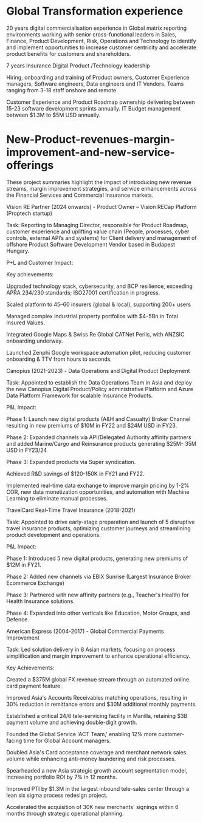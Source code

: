 # Global Transformation experience

20 years digital commercialisation experience in Global matrix reporting environments working with senior cross-functional leaders in Sales, Finance, Product Development, Risk, Operations and Technology to identify and implement opportunities to increase customer centricity and accelerate product benefits for customers and shareholders. 

7 years Insurance Digital Product /Technology leadership

Hiring, onboarding and training of Product owners, Customer Experience managers, Software engineers, Data engineers and IT Vendors. Teams ranging from 3-18 staff onshore and remote.

Customer Experience and Product Roadmap ownership delivering between 15-23 software development sprints annually. IT Budget management between $1.3M to $5M USD annually.


# New-Product-revenues-margin-improvement-and-new-service-offerings
These project summaries highlight the impact of introducing new revenue streams, margin improvement strategies, and service enhancements across the Financial Services and Commercial Insurance markets.

Vision RE Partner (2024 onwards) - Product Owner – Vision RECap Platform (Proptech startup)	

Task: Reporting to Managing Director, responsible for Product Roadmap, customer experience and uplifting value chain (People, processes, cyber controls, external API’s and systems) for Client delivery and management of offshore Product Software Development Vendor based in Budapest Hungary.

P+L and Customer Impact:

Key achievements: 

Upgraded technology stack, cybersecurity, and BCP resilience, exceeding APRA 234/230 standards; ISO27001 certification in progress.

Scaled platform to 45–60 insurers (global & local), supporting 200+ users

Managed complex industrial property portfolios with $4–5Bn in Total Insured Values.

Integrated Google Maps & Swiss Re Global CATNet Perils, with ANZSIC onboarding underway.

Launched Zenphi Google workspace automation pilot, reducing customer onboarding & TTV from hours to seconds.



Canopius (2021-2023) - Data Operations and Digital Product Deployment

Task: Appointed to establish the Data Operations Team in Asia and deploy the new Canopius Digital Product/Policy administrative Platform and Azure Data Platform Framework for scalable Insurance Products.

P&L Impact:

Phase 1: Launch new digital products (A&H and Casualty) Broker Channel resulting in new premiums of $10M in FY22 and $24M USD in FY23.

Phase 2: Expanded channels via API/Delegated Authority affinity partners and added Marine/Cargo and Reinsurance products generating $25M- 35M USD in FY23/24

Phase 3: Expanded products via Super syndication.

Achieved R&D savings of $120-150K in FY21 and FY22.

Implemented real-time data exchange to improve margin pricing by 1-2% COR, new data monetization opportunities, and automation with Machine Learning to eliminate manual processes.



TravelCard Real-Time Travel Insurance (2018-2021)

Task: Appointed to drive early-stage preparation and launch of 5 disruptive travel insurance products, optimizing customer journeys and streamlining product development and operations.

P&L Impact:

Phase 1: Introduced 5 new digital products, generating new premiums of $12M in FY21.

Phase 2: Added new channels via EBIX Sunrise (Largest Insurance Broker Ecommerce Exchange)

Phase 3: Partnered with new affinity partners (e.g., Teacher's Health) for Health Insurance solutions.

Phase 4: Expanded into other verticals like Education, Motor Groups, and Defence.



American Express (2004-2017) - Global Commercial Payments Improvement

Task: Led solution delivery in 8 Asian markets, focusing on process simplification and margin improvement to enhance operational efficiency.

Key Achievements:

Created a $375M global FX revenue stream through an automated online card payment feature.

Improved Asia's Accounts Receivables matching operations, resulting in 30% reduction in remittance errors and $30M additional monthly payments.

Established a critical 24/6 tele-servicing facility in Manilla, retaining $3B payment volume and achieving double-digit growth.

Founded the Global Service 'ACT Team,' enabling 12% more customer-facing time for Global Account managers.

Doubled Asia's Card acceptance coverage and merchant network sales volume while enhancing anti-money laundering and risk processes.

Spearheaded a new Asia strategic growth account segmentation model, increasing portfolio ROI by 7% in 12 months.

Improved PTI by $1.3M in the largest inbound tele-sales center through a lean six sigma process redesign project.

Accelerated the acquisition of 30K new merchants' signings within 6 months through strategic operational planning.
